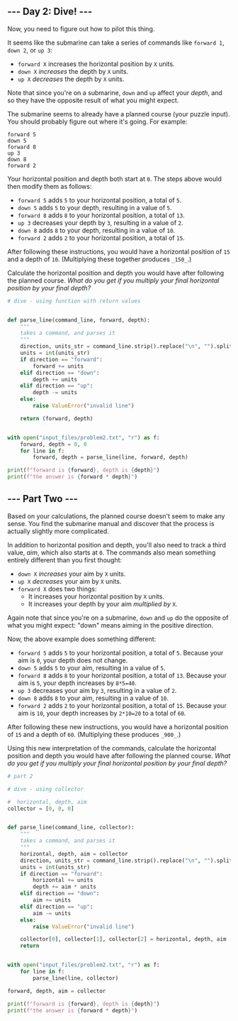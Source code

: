 ## --- Day 2: Dive! ---

Now, you need to figure out how to pilot this thing.

It seems like the submarine can take a series of commands like `forward 1`, `down 2`, or `up 3`:

-   `forward X` increases the horizontal position by `X` units.
-   `down X` _increases_ the depth by `X` units.
-   `up X` _decreases_ the depth by `X` units.

Note that since you're on a submarine, `down` and `up` affect your _depth_, and so they have the opposite result of what you might expect.

The submarine seems to already have a planned course (your puzzle input). You should probably figure out where it's going. For example:

```
forward 5
down 5
forward 8
up 3
down 8
forward 2
```

Your horizontal position and depth both start at `0`. The steps above would then modify them as follows:

-   `forward 5` adds `5` to your horizontal position, a total of `5`.
-   `down 5` adds `5` to your depth, resulting in a value of `5`.
-   `forward 8` adds `8` to your horizontal position, a total of `13`.
-   `up 3` decreases your depth by `3`, resulting in a value of `2`.
-   `down 8` adds `8` to your depth, resulting in a value of `10`.
-   `forward 2` adds `2` to your horizontal position, a total of `15`.

After following these instructions, you would have a horizontal position of `15` and a depth of `10`. (Multiplying these together produces `_150_`.)

Calculate the horizontal position and depth you would have after following the planned course. _What do you get if you multiply your final horizontal position by your final depth?_

```python
# dive - using function with return values


def parse_line(command_line, forward, depth):
    """
    takes a command, and parses it
    """
    direction, units_str = command_line.strip().replace("\n", "").split(" ")
    units = int(units_str)
    if direction == "forward":
        forward += units
    elif direction == "down":
        depth += units
    elif direction == "up":
        depth -= units
    else:
        raise ValueError("invalid line")

    return (forward, depth)


with open("input_files/problem2.txt", "r") as f:
    forward, depth = 0, 0
    for line in f:
        forward, depth = parse_line(line, forward, depth)

print(f"forward is {forward}, depth is {depth}")
print(f"the answer is {forward * depth}")

```

## --- Part Two ---

Based on your calculations, the planned course doesn't seem to make any sense. You find the submarine manual and discover that the process is actually slightly more complicated.

In addition to horizontal position and depth, you'll also need to track a third value, _aim_, which also starts at `0`. The commands also mean something entirely different than you first thought:

-   `down X` _increases_ your aim by `X` units.
-   `up X` _decreases_ your aim by `X` units.
-   `forward X` does two things:
    -   It increases your horizontal position by `X` units.
    -   It increases your depth by your aim _multiplied by_ `X`.

Again note that since you're on a submarine, `down` and `up` do the opposite of what you might expect: "down" means aiming in the positive direction.

Now, the above example does something different:

-   `forward 5` adds `5` to your horizontal position, a total of `5`. Because your aim is `0`, your depth does not change.
-   `down 5` adds `5` to your aim, resulting in a value of `5`.
-   `forward 8` adds `8` to your horizontal position, a total of `13`. Because your aim is `5`, your depth increases by `8*5=40`.
-   `up 3` decreases your aim by `3`, resulting in a value of `2`.
-   `down 8` adds `8` to your aim, resulting in a value of `10`.
-   `forward 2` adds `2` to your horizontal position, a total of `15`. Because your aim is `10`, your depth increases by `2*10=20` to a total of `60`.

After following these new instructions, you would have a horizontal position of `15` and a depth of `60`. (Multiplying these produces `_900_`.)

Using this new interpretation of the commands, calculate the horizontal position and depth you would have after following the planned course. _What do you get if you multiply your final horizontal position by your final depth?_

```python
# part 2

# dive - using collector

#  horizontal, depth, aim
collector = [0, 0, 0]


def parse_line(command_line, collector):
    """
    takes a command, and parses it
    """
    horizontal, depth, aim = collector
    direction, units_str = command_line.strip().replace("\n", "").split(" ")
    units = int(units_str)
    if direction == "forward":
        horizontal += units
        depth += aim * units
    elif direction == "down":
        aim += units
    elif direction == "up":
        aim -= units
    else:
        raise ValueError("invalid line")

    collector[0], collector[1], collector[2] = horizontal, depth, aim
    return


with open("input_files/problem2.txt", "r") as f:
    for line in f:
        parse_line(line, collector)

forward, depth, aim = collector

print(f"forward is {forward}, depth is {depth}")
print(f"the answer is {forward * depth}")

```